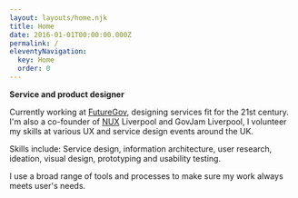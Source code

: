 ```yaml
---
layout: layouts/home.njk
title: Home
date: 2016-01-01T00:00:00.000Z
permalink: /
eleventyNavigation:
  key: Home
  order: 0
---
```

**Service and product designer**

Currently working at [FutureGov](http://www.wearefuturegov.com/), designing services fit for the 21st century. I'm also a co-founder of [NUX](https://nuxuk.org/) Liverpool and GovJam Liverpool, I volunteer my skills at various UX and service design events around the UK.

Skills include: Service design, information architecture, user research, ideation, visual design, prototyping and usability testing.

I use a broad range of tools and processes to make sure my work always meets user's needs.